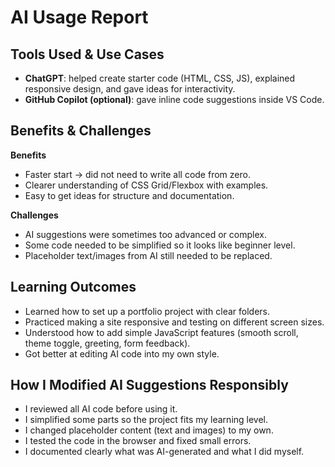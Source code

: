 # AI Usage Report

## Tools Used & Use Cases
- **ChatGPT**: helped create starter code (HTML, CSS, JS), explained responsive design, and gave ideas for interactivity.  
- **GitHub Copilot (optional)**: gave inline code suggestions inside VS Code.  

## Benefits & Challenges
**Benefits**
- Faster start → did not need to write all code from zero.  
- Clearer understanding of CSS Grid/Flexbox with examples.  
- Easy to get ideas for structure and documentation.  

**Challenges**
- AI suggestions were sometimes too advanced or complex.  
- Some code needed to be simplified so it looks like beginner level.  
- Placeholder text/images from AI still needed to be replaced.  

## Learning Outcomes
- Learned how to set up a portfolio project with clear folders.  
- Practiced making a site responsive and testing on different screen sizes.  
- Understood how to add simple JavaScript features (smooth scroll, theme toggle, greeting, form feedback).  
- Got better at editing AI code into my own style.  

## How I Modified AI Suggestions Responsibly
- I reviewed all AI code before using it.  
- I simplified some parts so the project fits my learning level.  
- I changed placeholder content (text and images) to my own.  
- I tested the code in the browser and fixed small errors.  
- I documented clearly what was AI-generated and what I did myself.  

